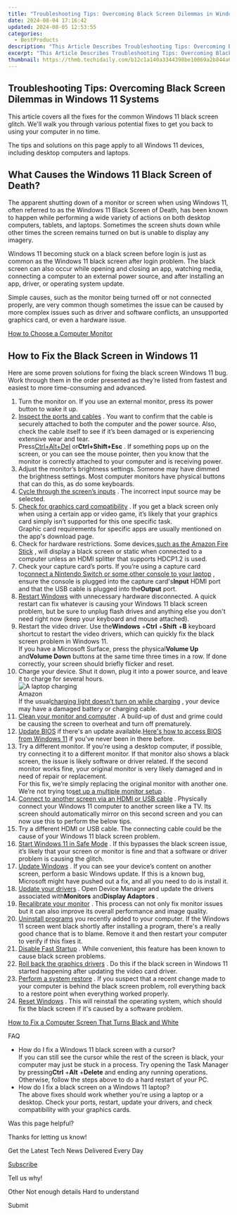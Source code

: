 ```yaml
---
title: "Troubleshooting Tips: Overcoming Black Screen Dilemmas in Windows 11 Systems"
date: 2024-08-04 17:16:42
updated: 2024-08-05 12:53:55
categories:
  - BestProducts
description: "This Article Describes Troubleshooting Tips: Overcoming Black Screen Dilemmas in Windows 11 Systems"
excerpt: "This Article Describes Troubleshooting Tips: Overcoming Black Screen Dilemmas in Windows 11 Systems"
thumbnail: https://thmb.techidaily.com/b12c1a140a3344398be10869a2b844a6fc484f74ef7b38393e9a6d380bb9dbb1.jpg
---
```


## Troubleshooting Tips: Overcoming Black Screen Dilemmas in Windows 11 Systems
 This article covers all the fixes for the common Windows 11 black screen glitch. We'll walk you through various potential fixes to get you back to using your computer in no time.

 The tips and solutions on this page apply to all Windows 11 devices, including desktop computers and laptops.

## What Causes the Windows 11 Black Screen of Death?

 The apparent shutting down of a monitor or screen when using Windows 11, often referred to as the Windows 11 Black Screen of Death, has been known to happen while performing a wide variety of actions on both desktop computers, tablets, and laptops. Sometimes the screen shuts down while other times the screen remains turned on but is unable to display any imagery.

 Windows 11 becoming stuck on a black screen before login is just as common as the Windows 11 black screen after login problem. The black screen can also occur while opening and closing an app, watching media, connecting a computer to an external power source, and after installing an app, driver, or operating system update.

 Simple causes, such as the monitor being turned off or not connected properly, are very common though sometimes the issue can be caused by more complex issues such as driver and software conflicts, an unsupported graphics card, or even a hardware issue.

[How to Choose a Computer Monitor](https://www.lifewire.com/choosing-a-computer-monitor-5204228)

## How to Fix the Black Screen in Windows 11

 Here are some proven solutions for fixing the black screen Windows 11 bug. Work through them in the order presented as they’re listed from fastest and easiest to more time-consuming and advanced.  

1. Turn the monitor on. If you use an external monitor, press its power button to wake it up.
2. [Inspect the ports and cables](https://www.lifewire.com/how-to-check-for-disconnected-monitor-power-cable-connections-2624532) . You want to confirm that the cable is securely attached to both the computer and the power source. Also, check the cable itself to see if it’s been damaged or is experiencing extensive wear and tear.  
 Press[Ctrl+Alt+Del](https://www.lifewire.com/what-is-ctrl-alt-del-2625830) or**Ctrl+Shift+Esc** . If something pops up on the screen, or you can see the mouse pointer, then you know that the monitor is correctly attached to your computer and is receiving power.
3. Adjust the monitor’s brightness settings. Someone may have dimmed the brightness settings. Most computer monitors have physical buttons that can do this, as do some keyboards.
4. [Cycle through the screen’s inputs](https://www.lifewire.com/use-an-hdmi-switch-with-a-monitor-and-a-tv-5207826) . The incorrect input source may be selected.
5. [Check for graphics card compatibility](https://www.lifewire.com/find-out-what-graphics-card-you-have-windows-11-5221185) . If you get a black screen only when using a certain app or video game, it’s likely that your graphics card simply isn’t supported for this one specific task.  
 Graphic card requirements for specific apps are usually mentioned on the app's download page.
6. Check for hardware restrictions. Some devices,[such as the Amazon Fire Stick](https://www.lifewire.com/connect-firestick-to-computer-monitor-5201860) , will display a black screen or static when connected to a computer unless an HDMI splitter that supports HDCP1.2 is used.
7. Check your capture card’s ports. If you’re using a capture card to[connect a Nintendo Switch or some other console to your laptop](https://www.lifewire.com/how-to-connect-nintendo-switch-to-laptop-4768973) , ensure the console is plugged into the capture card's**Input** HDMI port and that the USB cable is plugged into the**Output** port.
8. [Restart Windows](https://www.lifewire.com/how-to-reboot-a-computer-2624568) with unnecessary hardware disconnected. A quick restart can fix whatever is causing your Windows 11 black screen problem, but be sure to unplug flash drives and anything else you don't need right now (keep your keyboard and mouse attached).
9. Restart the video driver. Use the**Windows** +**Ctrl** +**Shift** +**B** keyboard shortcut to restart the video drivers, which can quickly fix the black screen problem in Windows 11.  
 If you have a Microsoft Surface, press the physical**Volume Up** and**Volume Down** buttons at the same time three times in a row. If done correctly, your screen should briefly flicker and reset.
10. Charge your device. Shut it down, plug it into a power source, and leave it to charge for several hours.  
![A laptop charging](https://www.lifewire.com/thmb/xe_BkNZzJCIOCLT8PFK0wqBH8lk=/1500x0/filters:no_upscale():max_bytes(150000):strip_icc():format(webp)/laptop-charger-c312c4c50920460da66e912e2bddfd4b.png)  
Amazon  
 If the usual[charging light doesn’t turn on while charging](https://www.lifewire.com/fix-windows-10-battery-not-charging-4780832) , your device may have a damaged battery or charging cable.
11. [Clean your monitor and computer](https://www.lifewire.com/clean-your-pc-5074108) . A build-up of dust and grime could be causing the screen to overheat and turn off prematurely.
12. [Update BIOS](https://www.lifewire.com/how-to-update-bios-4783238) if there's an update available.[Here's how to access BIOS from Windows 11](https://www.lifewire.com/access-bios-windows-11-8650109) if you've never been in there before.
13. Try a different monitor. If you’re using a desktop computer, if possible, try connecting it to a different monitor. If that monitor also shows a black screen, the issue is likely software or driver related. If the second monitor works fine, your original monitor is very likely damaged and in need of repair or replacement.  
 For this fix, we’re simply replacing the original monitor with another one. We’re not trying to[set up a multiple monitor setup](https://www.lifewire.com/add-a-second-monitor-2640288) .
14. [Connect to another screen via an HDMI or USB cable](https://www.lifewire.com/connect-laptop-to-tv-via-hdmi-5081384) . Physically connect your Windows 11 computer to another screen like a TV. Its screen should automatically mirror on this second screen and you can now use this to perform the below tips.
15. Try a different HDMI or USB cable. The connecting cable could be the cause of your Windows 11 black screen problem.
16. [Start Windows 11 in Safe Mode](https://www.lifewire.com/how-to-force-windows-to-restart-in-safe-mode-2625163) . If this bypasses the black screen issue, it’s likely that your screen or monitor is fine and that a software or driver problem is causing the glitch.
17. [Update Windows](https://www.lifewire.com/how-to-check-for-install-windows-updates-2624596) . If you can see your device’s content on another screen, perform a basic Windows update. If this is a known bug, Microsoft might have pushed out a fix, and all you need to do is install it.
18. [Update your drivers](https://www.lifewire.com/how-to-update-drivers-in-windows-2619214) . Open Device Manager and update the drivers associated with**Monitors** and**Display Adaptors** .
19. [Recalibrate your monitor](https://www.lifewire.com/test-and-calibrate-your-pc-monitor-2640280) . This process can not only fix monitor issues but it can also improve its overall performance and image quality.
20. [Uninstall programs](https://www.lifewire.com/windows-uninstaller-to-remove-unused-programs-3506955) you recently added to your computer. If the Windows 11 screen went black shortly after installing a program, there's a really good chance that is to blame. Remove it and then restart your computer to verify if this fixes it.
21. [Disable Fast Startup](https://www.lifewire.com/disable-fast-startup-in-windows-10-5094422) . While convenient, this feature has been known to cause black screen problems.
22. [Roll back the graphics drivers](https://www.lifewire.com/how-to-roll-back-a-driver-in-windows-2619217) . Do this if the black screen in Windows 11 started happening after updating the video card driver.
23. [Perform a system restore](https://www.lifewire.com/how-to-use-system-restore-in-windows-2626131) . If you suspect that a recent change made to your computer is behind the black screen problem, roll everything back to a restore point when everything worked properly.
24. [Reset Windows](https://www.lifewire.com/reset-this-pc-2626216) . This will reinstall the operating system, which should fix the black screen if it's caused by a software problem.

[How to Fix a Computer Screen That Turns Black and White](https://www.lifewire.com/fix-when-your-computer-screen-turns-black-and-white-5211740)

 FAQ

* How do I fix a Windows 11 black screen with a cursor?  
 If you can still see the cursor while the rest of the screen is black, your computer may just be stuck in a process. Try opening the Task Manager by pressing**Ctrl** +**Alt** +**Delete** and ending any running operations. Otherwise, follow the steps above to do a hard restart of your PC.
* How do I fix a black screen on a Windows 11 laptop?  
 The above fixes should work whether you're using a laptop or a desktop. Check your ports, restart, update your drivers, and check compatibility with your graphics cards.

Was this page helpful?

Thanks for letting us know!

 Get the Latest Tech News Delivered Every Day

[Subscribe](https://www.lifewire.com/#)

Tell us why!

 Other  Not enough details  Hard to understand

 Submit

<ins class="adsbygoogle"
     style="display:block"
     data-ad-format="autorelaxed"
     data-ad-client="ca-pub-7571918770474297"
     data-ad-slot="1223367746"></ins>



<ins class="adsbygoogle"
     style="display:block"
     data-ad-client="ca-pub-7571918770474297"
     data-ad-slot="8358498916"
     data-ad-format="auto"
     data-full-width-responsive="true"></ins>
